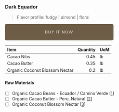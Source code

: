 ### Dark Equador
> Flavor profile: fudgy | almond | floral

[![Buy Now](/assets/images/buy-now.png "Buy Now")](https://shop.osocra.com/products/22021319)

| Item | Quantity | UoM  |
| :---     | ---:    | :--- |
| Cacao Nibs  | 0.45    | lb    |
| Cacao Butter   | 0.35    | lb    |
| Organic Coconut Blossom Nectar   | 0.2      | lb      |

#### Raw Materials
- [ ] Organic Cacao Beans -  Ecuador / Camino Verde [[1](/vendors)]
- [ ] Organic Cacao Butter - Peru, Natural [[2](/vendors)]
- [ ] Organic Coconut Blossom Nectar [[3](/vendors)]
